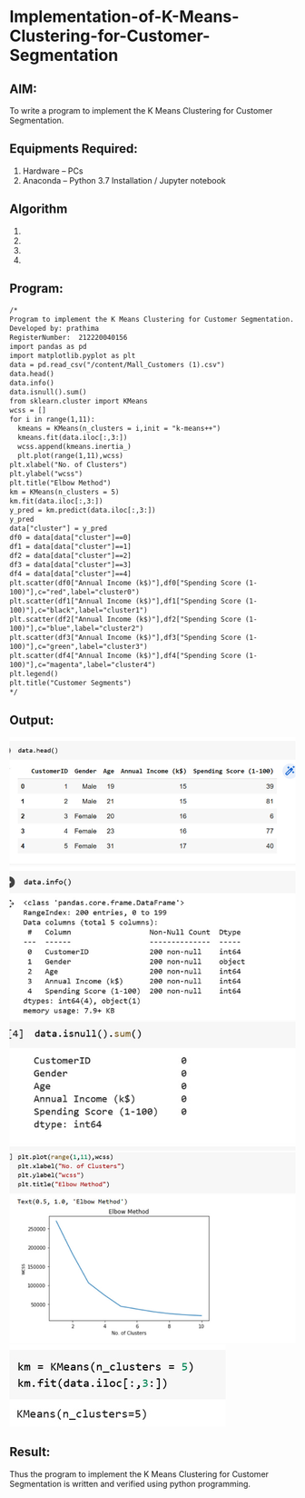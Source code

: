 # Implementation-of-K-Means-Clustering-for-Customer-Segmentation

## AIM:
To write a program to implement the K Means Clustering for Customer Segmentation.

## Equipments Required:
1. Hardware – PCs
2. Anaconda – Python 3.7 Installation / Jupyter notebook

## Algorithm
1. 
2. 
3. 
4. 

## Program:
```
/*
Program to implement the K Means Clustering for Customer Segmentation.
Developed by: prathima
RegisterNumber:  212220040156
import pandas as pd
import matplotlib.pyplot as plt
data = pd.read_csv("/content/Mall_Customers (1).csv")
data.head()
data.info()
data.isnull().sum()
from sklearn.cluster import KMeans
wcss = []
for i in range(1,11): 
  kmeans = KMeans(n_clusters = i,init = "k-means++")
  kmeans.fit(data.iloc[:,3:])
  wcss.append(kmeans.inertia_)
  plt.plot(range(1,11),wcss)
plt.xlabel("No. of Clusters")
plt.ylabel("wcss")
plt.title("Elbow Method")
km = KMeans(n_clusters = 5)
km.fit(data.iloc[:,3:])
y_pred = km.predict(data.iloc[:,3:])
y_pred
data["cluster"] = y_pred
df0 = data[data["cluster"]==0]
df1 = data[data["cluster"]==1]
df2 = data[data["cluster"]==2]
df3 = data[data["cluster"]==3]
df4 = data[data["cluster"]==4]
plt.scatter(df0["Annual Income (k$)"],df0["Spending Score (1-100)"],c="red",label="cluster0")
plt.scatter(df1["Annual Income (k$)"],df1["Spending Score (1-100)"],c="black",label="cluster1")
plt.scatter(df2["Annual Income (k$)"],df2["Spending Score (1-100)"],c="blue",label="cluster2")
plt.scatter(df3["Annual Income (k$)"],df3["Spending Score (1-100)"],c="green",label="cluster3")
plt.scatter(df4["Annual Income (k$)"],df4["Spending Score (1-100)"],c="magenta",label="cluster4")
plt.legend()
plt.title("Customer Segments")
*/
```
## Output:
![image](https://github.com/prathima2002/Implementation-of-K-Means-Clustering-for-Customer-Segmentation/blob/bbf3f523bcc0ecbe8184eb57558eb1af87f7de99/WhatsApp%20Image%202022-11-10%20at%2008.55.34.jpeg)
![image](https://github.com/prathima2002/Implementation-of-K-Means-Clustering-for-Customer-Segmentation/blob/558ed069e0f9e838954d8474c0a567bfdcbef3c7/WhatsApp%20Image%202022-11-10%20at%2008.55.43.jpeg)
![image](https://github.com/prathima2002/Implementation-of-K-Means-Clustering-for-Customer-Segmentation/blob/aa4e3a2015f5b21df5944995e3acd4e342637e8b/WhatsApp%20Image%202022-11-10%20at%2008.56.06.jpeg)
![image](https://github.com/prathima2002/Implementation-of-K-Means-Clustering-for-Customer-Segmentation/blob/ba15c342f1d58b730bb63a719bf97490948bae99/WhatsApp%20Image%202022-11-10%20at%2008.56.29.jpeg)
![image](https://github.com/prathima2002/Implementation-of-K-Means-Clustering-for-Customer-Segmentation/blob/41cb883df6a8a5fc781dab8f8c7c0b714290efb3/WhatsApp%20Image%202022-11-10%20at%2008.56.39.jpeg)

## Result:
Thus the program to implement the K Means Clustering for Customer Segmentation is written and verified using python programming.
